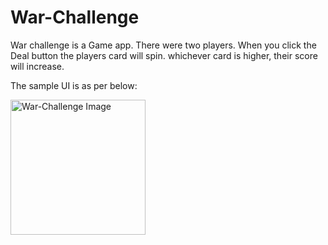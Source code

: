 # War-Challenge
War challenge is a Game app.
There were two players.
When you click the Deal button the players card will spin.
whichever card is higher, their score will increase.

The sample UI is as per below:


<img width="216" alt="War-Challenge Image" src="https://user-images.githubusercontent.com/10538247/211371284-45c3e2c8-4608-4f3c-8cc2-060c148e198c.png">


